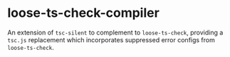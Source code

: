 # loose-ts-check-compiler
An extension of `tsc-silent` to complement to `loose-ts-check`, providing a `tsc.js` replacement which incorporates suppressed error configs from `loose-ts-check`. 
